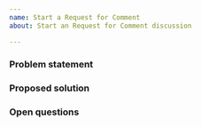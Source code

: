 ```yaml
---
name: Start a Request for Comment
about: Start an Request for Comment discussion

---
```


### Problem statement


### Proposed solution


### Open questions

